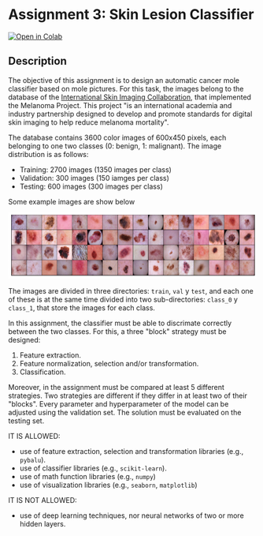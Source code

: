 # Assignment 3: Skin Lesion Classifier

[![Open in Colab](https://colab.research.google.com/assets/colab-badge.svg)](https://colab.research.google.com/github/pipeton8/pattern-recognition/blob/main/assignments/3%20-%20Skin%20lesion%20classifier/assignment3_fdc.ipynb)

## Description
The objective of this assignment is to design an automatic cancer mole classifier based on mole pictures. For this task, the images belong to the database of  the [International Skin Imaging Collaboration](https://coh.centre.uq.edu.au/project/international-skin-imaging-collaboration), that implemented the Melanoma Project. This project "is an international academia and industry partnership designed to develop and promote standards for digital skin imaging to help reduce melanoma mortality". 

The database contains 3600 color images of 600x450 pixels, each belonging to one two classes (0: benign, 1: malignant). The image distribution is as follows:
* Training: 2700 images (1350 images per class)
* Validation: 300 images (150 iamges per class)
* Testing: 600 images (300 images per class)

Some example images are show below

<img src="https://github.com/pipeton8/pattern-recognition/blob/main/assignments/3%20-%20Skin%20lesion%20classifier/example.png" width="800">

The images are divided in three directories: `train`, `val` y `test`, and each one of these is at the same time divided into two sub-directories: `class_0` y `class_1`, that store the images for each class.

In this assignment, the classifier must be able to discrimate correctly between the two classes. For this, a three "block" strategy must be designed:
1. Feature extraction.
2. Feature normalization, selection and/or transformation.
3. Classification.

Moreover, in the assignment must be compared at least 5 different strategies. Two strategies are different if they differ in at least two of their "blocks". Every parameter and hyperparameter of the model can be adjusted using the validation set. The solution must be evaluated on the testing set. 

IT IS ALLOWED:
- use of feature extraction, selection and transformation libraries (e.g., `pybalu`).
- use of classifier libraries (e.g., `scikit-learn`).
- use of math function libraries (e.g., `numpy`)
- use of visualization libraries (e.g., `seaborn`, `matplotlib`)

IT IS NOT ALLOWED:
- use of deep learning techniques, nor neural networks of two or more hidden layers.
